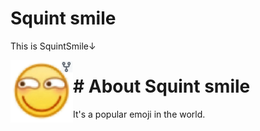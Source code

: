 <h1>Squint smile</h1>
<p>This is SquintSmile↓</p>
<img src="https://raw.githubusercontent.com/dmblock/squintsmile/main/squintsmile.png" width="100x100" align="left"/>

<h1># About Squint smile</h1>
<p>It's a popular emoji in the world. </p>
